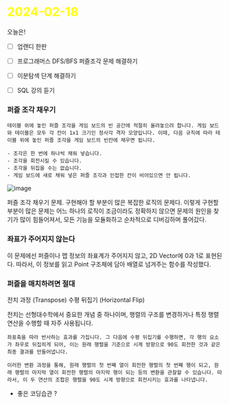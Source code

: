 # <span style="color:yellow">2024-02-18</span>

오늘은!
- [ ] 업랜디 한판
- [ ] 프로그래머스 DFS/BFS 퍼즐조각 문제 해결하기
- [ ] 이분탐색 단계 해결하기
- [ ]  SQL 강의 듣기


### 퍼즐 조각 채우기
```
테이블 위에 놓인 퍼즐 조각을 게임 보드의 빈 공간에 적절히 올려놓으려 합니다. 게임 보드와 테이블은 모두 각 칸이 1x1 크기인 정사각 격자 모양입니다. 이때, 다음 규칙에 따라 테이블 위에 놓인 퍼즐 조각을 게임 보드의 빈칸에 채우면 됩니다.

- 조각은 한 번에 하나씩 채워 넣습니다.
- 조각을 회전시킬 수 있습니다.
- 조각을 뒤집을 수는 없습니다.
- 게임 보드에 새로 채워 넣은 퍼즐 조각과 인접한 칸이 비어있으면 안 됩니다.
```

![image](https://grepp-programmers.s3.ap-northeast-2.amazonaws.com/files/production/70e371ad-4306-412b-b53b-25208e52a513/puzzle_6.png)


퍼즐 조각 채우기 문제. 구현해야 할 부분이 많은 복잡한 로직의 문제다.
이렇게 구현할 부분이 많은 문제는 어느 하나의 로직이 조금이라도 정확하지 않으면 문제의 원인을 찾기가 많이 힘들어져서, 모든 기능을 모듈화하고 순차적으로 디버깅하며 풀어갔다.

### 좌표가 주어지지 않는다
이 문제에선 퍼즐이나 맵 정보의 좌표계가 주어지지 않고, 2D Vector에 0과 1로 표현된다.
따라서, 이 정보를 읽고 Point 구조체에 담아 배열로 넘겨주는 함수를 작성했다.


### 퍼즐을 매치하려면 절대 


전치 과정 (Transpose)
수평 뒤집기 (Horizontal Flip)

전치는 선형대수학에서 중요한 개념 중 하나이며, 행렬의 구조를 변경하거나 특정 행렬 연산을 수행할 때 자주 사용됩니다.
```
좌표축을 따라 반사하는 효과를 가집니다. 그 다음에 수평 뒤집기를 수행하면, 각 행의 요소가 좌우로 뒤집히게 되어, 이는 원래 행렬을 기준으로 시계 방향으로 90도 회전한 것과 같은 최종 결과를 만들어냅니다.

이러한 변환 과정을 통해, 원래 행렬의 첫 번째 열이 회전한 행렬의 첫 번째 행이 되고, 원래 행렬의 마지막 열이 회전한 행렬의 마지막 행이 되는 등의 변환을 관찰할 수 있습니다. 따라서, 이 두 연산의 조합은 행렬을 90도 시계 방향으로 회전시키는 효과를 나타냅니다.
```


- 좋은 코딩습관 ?